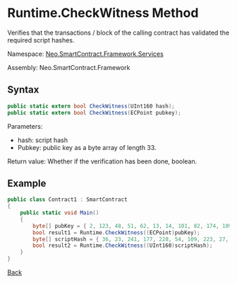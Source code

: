 # Runtime.CheckWitness Method

Verifies that the transactions / block of the calling contract has validated the required script hashes.

Namespace: [Neo.SmartContract.Framework.Services](../../services.md)

Assembly: Neo.SmartContract.Framework

## Syntax

```cs
public static extern bool CheckWitness(UInt160 hash);
public static extern bool CheckWitness(ECPoint pubkey);
```

Parameters:

- hash: script hash
- Pubkey: public key as a byte array of length 33.


Return value: Whether if the verification has been done, boolean.

## Example

```cs
public class Contract1 : SmartContract
{
    public static void Main()
    {
        byte[] pubKey = { 2, 123, 48, 51, 62, 13, 14, 101, 82, 174, 109, 29, 169, 249, 64, 159, 85, 30, 53, 238, 151, 25, 48, 94, 148, 93, 196, 220, 186, 153, 132, 86, 202 };
        bool result1 = Runtime.CheckWitness((ECPoint)pubKey);
        byte[] scriptHash = { 36, 23, 241, 177, 228, 54, 109, 223, 27, 237, 139, 54, 207, 38, 132, 101, 172, 3, 10, 73 };
        bool result2 = Runtime.CheckWitness((UInt160)scriptHash);
    }
}
```



[Back](../Runtime.md)
